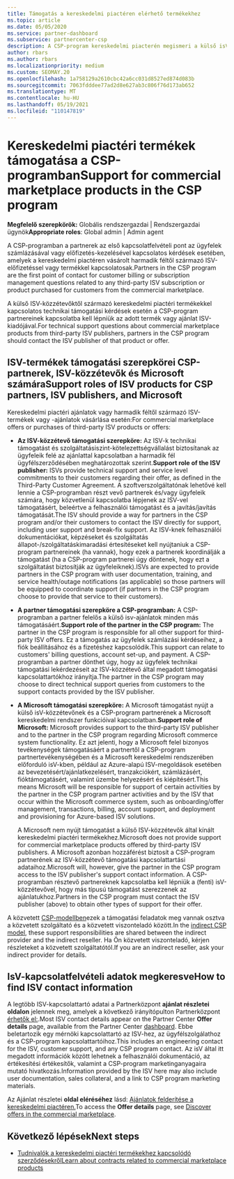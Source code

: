 ```yaml
---
title: Támogatás a kereskedelmi piactéren elérhető termékekhez
ms.topic: article
ms.date: 05/05/2020
ms.service: partner-dashboard
ms.subservice: partnercenter-csp
description: A CSP-program kereskedelmi piacterén megismeri a külső isV-termékek és -előfizetések támogatását.
author: rbars
ms.author: rbars
ms.localizationpriority: medium
ms.custom: SEOMAY.20
ms.openlocfilehash: 1a758129a2610cbc42a6cc031d8527ed874d083b
ms.sourcegitcommit: 7063fdddee77ad2d8e627ab3c806f76d173ab652
ms.translationtype: MT
ms.contentlocale: hu-HU
ms.lasthandoff: 05/19/2021
ms.locfileid: "110147819"
---
```

# <a name="support-for-commercial-marketplace-products-in-the-csp-program"></a><span data-ttu-id="42d0c-103">Kereskedelmi piactéri termékek támogatása a CSP-programban</span><span class="sxs-lookup"><span data-stu-id="42d0c-103">Support for commercial marketplace products in the CSP program</span></span>


<span data-ttu-id="42d0c-104">**Megfelelő szerepkörök:** Globális rendszergazdai | Rendszergazdai ügynök</span><span class="sxs-lookup"><span data-stu-id="42d0c-104">**Appropriate roles**: Global admin | Admin agent</span></span>

<span data-ttu-id="42d0c-105">A CSP-programban a partnerek az első kapcsolatfelvételi pont az ügyfelek számlázásával vagy előfizetés-kezelésével kapcsolatos kérdések esetében, amelyek a kereskedelmi piactéren vásárolt harmadik féltől származó ISV-előfizetéssel vagy termékkel kapcsolatosak.</span><span class="sxs-lookup"><span data-stu-id="42d0c-105">Partners in the CSP program are the first point of contact for customer billing or subscription management questions related to any third-party ISV subscription or product purchased for customers from the commercial marketplace.</span></span>

<span data-ttu-id="42d0c-106">A külső ISV-közzétevőktől származó kereskedelmi piactéri termékekkel kapcsolatos technikai támogatási kérdések esetén a CSP-program partnereinek kapcsolatba kell lépniük az adott termék vagy ajánlat ISV-kiadójával.</span><span class="sxs-lookup"><span data-stu-id="42d0c-106">For technical support questions about commercial marketplace products from third-party ISV publishers, partners in the CSP program should contact the ISV publisher of that product or offer.</span></span>

## <a name="support-roles-of-isv-products-for-csp-partners-isv-publishers-and-microsoft"></a><span data-ttu-id="42d0c-107">ISV-termékek támogatási szerepkörei CSP-partnerek, ISV-közzétevők és Microsoft számára</span><span class="sxs-lookup"><span data-stu-id="42d0c-107">Support roles of ISV products for CSP partners, ISV publishers, and Microsoft</span></span>

<span data-ttu-id="42d0c-108">Kereskedelmi piactéri ajánlatok vagy harmadik féltől származó ISV-termékek vagy -ajánlatok vásárlása esetén:</span><span class="sxs-lookup"><span data-stu-id="42d0c-108">For commercial marketplace offers or purchases of third-party ISV products or offers:</span></span>

- <span data-ttu-id="42d0c-109">**Az ISV-közzétevő támogatási szerepköre:** Az ISV-k technikai támogatást és szolgáltatásiszint-kötelezettségvállalást biztosítanak az ügyfeleik felé az ajánlattal kapcsolatban a harmadik fél ügyfélszerződésében meghatározottak szerint.</span><span class="sxs-lookup"><span data-stu-id="42d0c-109">**Support role of the ISV publisher:** ISVs provide technical support and service level commitments to their customers regarding their offer, as defined in the Third-Party Customer Agreement.</span></span> <span data-ttu-id="42d0c-110">A szoftverszolgáltatónak lehetővé kell lennie a CSP-programban részt vevő partnerek és/vagy ügyfeleik számára, hogy közvetlenül kapcsolatba lépjenek az ISV-vel támogatásért, beleértve a felhasználói támogatást és a javítás/javítás támogatását.</span><span class="sxs-lookup"><span data-stu-id="42d0c-110">The ISV should provide a way for partners in the CSP program and/or their customers to contact the ISV directly for support, including user support and break-fix support.</span></span> <span data-ttu-id="42d0c-111">Az ISV-knek felhasználói dokumentációkat, képzéseket és szolgáltatás állapot-/szolgáltatáskimaradási értesítéseket kell nyújtaniuk a CSP-program partnereinek (ha vannak), hogy ezek a partnerek koordinálják a támogatást (ha a CSP-program partnerei úgy döntenek, hogy ezt a szolgáltatást biztosítják az ügyfeleiknek).</span><span class="sxs-lookup"><span data-stu-id="42d0c-111">ISVs are expected to provide partners in the CSP program with user documentation, training, and service health/outage notifications (as applicable) so those partners will be equipped to coordinate support (if partners in the CSP program choose to provide that service to their customers).</span></span>

- <span data-ttu-id="42d0c-112">**A partner támogatási szerepköre a CSP-programban:** A CSP-programban a partner felelős a külső isv-ajánlatok minden más támogatásáért.</span><span class="sxs-lookup"><span data-stu-id="42d0c-112">**Support role of the partner in the CSP program:** The partner in the CSP program is responsible for all other support for third-party ISV offers.</span></span> <span data-ttu-id="42d0c-113">Ez a támogatás az ügyfelek számlázási kérdéseihez, a fiók beállításához és a fizetéshez kapcsolódik.</span><span class="sxs-lookup"><span data-stu-id="42d0c-113">This support can relate to customers' billing questions, account set-up, and payment.</span></span> <span data-ttu-id="42d0c-114">A CSP-programban a partner dönthet úgy, hogy az ügyfelek technikai támogatási lekérdezéseit az ISV-közzétevő által megadott támogatási kapcsolattartókhoz irányítja.</span><span class="sxs-lookup"><span data-stu-id="42d0c-114">The partner in the CSP program may choose to direct technical support queries from customers to the support contacts provided by the ISV publisher.</span></span>

- <span data-ttu-id="42d0c-115">**A Microsoft támogatási szerepköre:** A Microsoft támogatást nyújt a külső isV-közzétevőnek és a CSP-program partnerének a Microsoft kereskedelmi rendszer funkcióival kapcsolatban.</span><span class="sxs-lookup"><span data-stu-id="42d0c-115">**Support role of Microsoft:** Microsoft provides support to the third-party ISV publisher and to the partner in the CSP program regarding Microsoft commerce system functionality.</span></span> <span data-ttu-id="42d0c-116">Ez azt jelenti, hogy a Microsoft felel bizonyos tevékenységek támogatásáért a partnertől a CSP-program partnertevékenységében és a Microsoft kereskedelmi rendszerében előforduló isV-kben, például az Azure-alapú ISV-megoldások esetében az bevezetésért/ajánlatkezelésért, tranzakciókért, számlázásért, fióktámogatásért, valamint üzembe helyezésért és kiépítésért.</span><span class="sxs-lookup"><span data-stu-id="42d0c-116">This means Microsoft will be responsible for support of certain activities by the partner in the CSP program partner activities and by the ISV that occur within the Microsoft commerce system, such as onboarding/offer management, transactions, billing, account support, and deployment and provisioning for Azure-based ISV solutions.</span></span>

    <span data-ttu-id="42d0c-117">A Microsoft nem nyújt támogatást a külső ISV-közzétevők által kínált kereskedelmi piactéri termékekhez.</span><span class="sxs-lookup"><span data-stu-id="42d0c-117">Microsoft does not provide support for commercial marketplace products offered by third-party ISV publishers.</span></span> <span data-ttu-id="42d0c-118">A Microsoft azonban hozzáférést biztosít a CSP-program partnerének az ISV-közzétevő támogatási kapcsolattartási adataihoz.</span><span class="sxs-lookup"><span data-stu-id="42d0c-118">Microsoft will, however, give the partner in the  CSP program access to the ISV publisher's support contact information.</span></span> <span data-ttu-id="42d0c-119">A CSP-programban résztevő partnereknek kapcsolatba kell lépniük a (fenti) isV-közzétevővel, hogy más típusú támogatást szerezzenek az ajánlatukhoz.</span><span class="sxs-lookup"><span data-stu-id="42d0c-119">Partners in the CSP program must contact the ISV publisher (above) to obtain other types of support for their offer.</span></span>

<span data-ttu-id="42d0c-120">A közvetett [CSP-modellben](csp-overview.md#indirect-model)ezek a támogatási feladatok meg vannak osztva a közvetett szolgáltató és a közvetett viszonteladó között.</span><span class="sxs-lookup"><span data-stu-id="42d0c-120">In the [indirect CSP model](csp-overview.md#indirect-model), these support responsibilities are shared between the indirect provider and the indirect reseller.</span></span> <span data-ttu-id="42d0c-121">Ha Ön közvetett viszonteladó, kérjen részleteket a közvetett szolgáltatótól.</span><span class="sxs-lookup"><span data-stu-id="42d0c-121">If you are an indirect reseller, ask your indirect provider for details.</span></span>

## <a name="how-to-find-isv-contact-information"></a><span data-ttu-id="42d0c-122">IsV-kapcsolatfelvételi adatok megkeresve</span><span class="sxs-lookup"><span data-stu-id="42d0c-122">How to find ISV contact information</span></span>

<span data-ttu-id="42d0c-123">A legtöbb ISV-kapcsolattartó adatai a Partnerközpont **ajánlat részletei oldalon** jelennek meg, amelyek a következő irányítópulton Partnerközpont [érhetők el:](https://partner.microsoft.com/dashboard).</span><span class="sxs-lookup"><span data-stu-id="42d0c-123">Most ISV contact details appear on the Partner Center **Offer details** page, available from the Partner Center [dashboard](https://partner.microsoft.com/dashboard).</span></span> <span data-ttu-id="42d0c-124">Ebbe beletartozik egy mérnöki kapcsolattartó az ISV-hez, az ügyfélszolgálathoz és a CSP-program kapcsolattartóihoz.</span><span class="sxs-lookup"><span data-stu-id="42d0c-124">This includes an engineering contact for the ISV, customer support, and any CSP program contact.</span></span> <span data-ttu-id="42d0c-125">Az isV által itt megadott információk között lehetnek a felhasználói dokumentáció, az értékesítési értékesítők, valamint a CSP-program marketinganyagaira mutató hivatkozás.</span><span class="sxs-lookup"><span data-stu-id="42d0c-125">Information provided by the ISV here may also include user documentation, sales collateral, and a link to CSP program marketing materials.</span></span>

<span data-ttu-id="42d0c-126">Az Ajánlat részletei **oldal eléréséhez** lásd: [Ajánlatok felderítése a kereskedelmi piactéren.](csp-commercial-marketplace-discover.md#view-marketplace-offers-in-partner-center)</span><span class="sxs-lookup"><span data-stu-id="42d0c-126">To access the **Offer details** page, see [Discover offers in the commercial marketplace](csp-commercial-marketplace-discover.md#view-marketplace-offers-in-partner-center).</span></span>

## <a name="next-steps"></a><span data-ttu-id="42d0c-127">Következő lépések</span><span class="sxs-lookup"><span data-stu-id="42d0c-127">Next steps</span></span>

- [<span data-ttu-id="42d0c-128">Tudnivalók a kereskedelmi piactéri termékekhez kapcsolódó szerződésekről</span><span class="sxs-lookup"><span data-stu-id="42d0c-128">Learn about contracts related to commercial marketplace products</span></span>](csp-commercial-marketplace-contracting.md)
